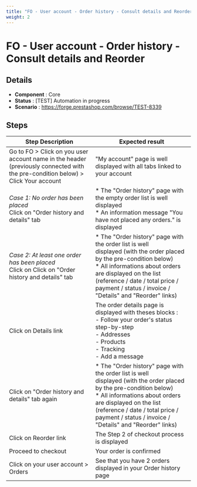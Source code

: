 ```yaml
---
title: "FO - User account - Order history - Consult details and Reorder"
weight: 2
---
```


# FO - User account - Order history - Consult details and Reorder
## Details
* **Component** : Core
* **Status** : [TEST] Automation in progress
* **Scenario** : https://forge.prestashop.com/browse/TEST-8339

## Steps
| Step Description | Expected result |
| ----- | ----- |
| Go to FO > Click on you user account name in the header (previously connected with the pre-condition below) > Click Your account | "My account" page is well displayed with all tabs linked to your account |
| *Case 1: No order has been placed*<br>Click on "Order history and details" tab | * The "Order history" page with the empty order list is well displayed<br> * An information message "You have not placed any orders." is displayed |
| *Case 2: At least one order has been placed*<br>Click on Click on "Order history and details" tab | * The "Order history" page with the order list is well displayed (with the order placed by the pre-condition below)<br> * All informations about orders are displayed on the list (reference / date / total price / payment / status / invoice / "Details" and "Reorder" links) |
| Click on Details link | The order details page is displayed with theses blocks :<br>- Follow your order's status step-by-step<br>- Addresses<br>- Products<br>- Tracking<br>- Add a message |
| Click on "Order history and details" tab again | * The "Order history" page with the order list is well displayed (with the order placed by the pre-condition below)<br> * All informations about orders are displayed on the list (reference / date / total price / payment / status / invoice / "Details" and "Reorder" links) |
| Click on Reorder link | The Step 2 of checkout process is displayed |
| Proceed to checkout | Your order is confirmed |
| Click on your user account > Orders | See that you have 2 orders displayed in your Order history page |

